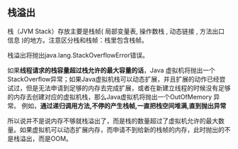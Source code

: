 ## 栈溢出
栈（JVM Stack）存放主要是栈帧( 局部变量表, 操作数栈 , 动态链接 , 方法出口信息 )的地方。注意区分栈和栈帧：栈里包含栈帧。

栈溢出将抛出java.lang.StackOverflowError错误。

如果**线程请求的栈容量超过栈允许的最大容量的话**，Java 虚拟机将抛出一个StackOverflow异常；如果Java虚拟机栈可以动态扩展，并且扩展的动作已经尝试过，但是无法申请到足够的内存去完成扩展，或者在新建立线程的时候没有足够的内存去创建对应的虚拟机栈，那么Java虚拟机将抛出一个OutOfMemory 异常。
例如，**通过递归调用方法,不停的产生栈帧,一直把栈空间堆满,直到抛出异常**

所以说并不是说内存不够就栈溢出了，而是栈的数量超过了虚拟机允许的最大数量。如果虚拟机可以动态扩展内存，而申请不到给新的栈帧的内存，此时抛出的不是栈溢出，而是OOM。
